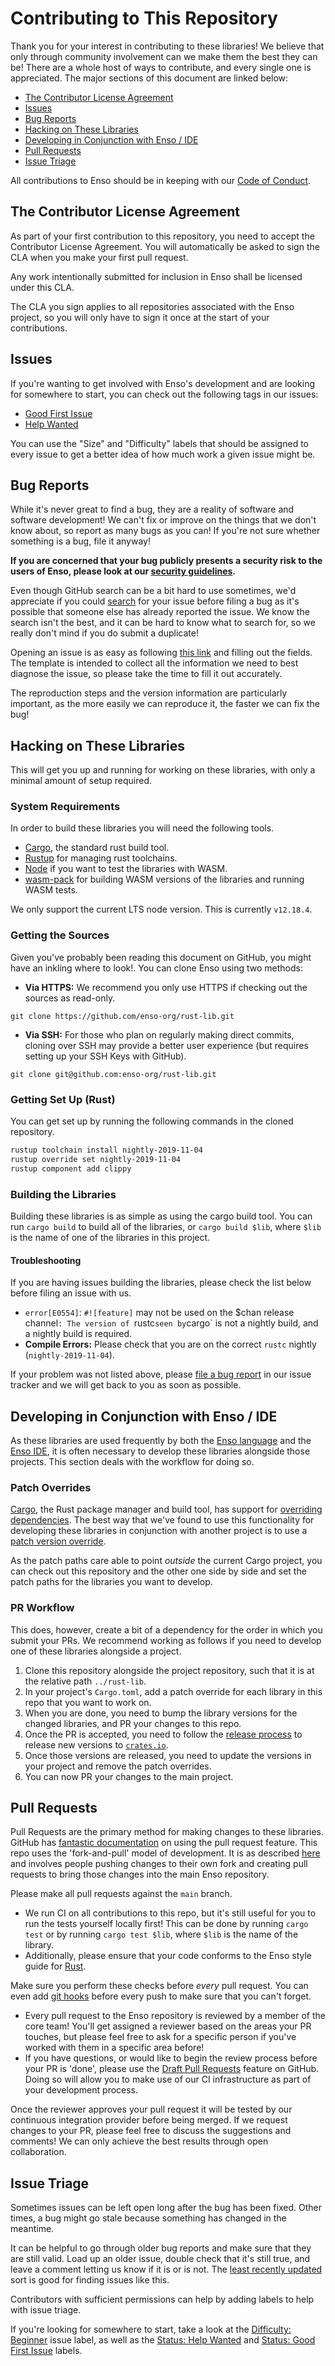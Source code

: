 # Contributing to This Repository

Thank you for your interest in contributing to these libraries! We believe that
only through community involvement can we make them the best they can be! There
are a whole host of ways to contribute, and every single one is appreciated. The
major sections of this document are linked below:

<!-- MarkdownTOC levels="2" autolink="true" -->

- [The Contributor License Agreement](#the-contributor-license-agreement)
- [Issues](#issues)
- [Bug Reports](#bug-reports)
- [Hacking on These Libraries](#hacking-on-these-libraries)
- [Developing in Conjunction with Enso / IDE](#developing-in-conjunction-with-enso--ide)
- [Pull Requests](#pull-requests)
- [Issue Triage](#issue-triage)

<!-- /MarkdownTOC -->

All contributions to Enso should be in keeping with our
[Code of Conduct](https://github.com/enso-org/enso/docs/CODE_OF_CONDUCT.md).

## The Contributor License Agreement

As part of your first contribution to this repository, you need to accept the
Contributor License Agreement. You will automatically be asked to sign the CLA
when you make your first pull request.

Any work intentionally submitted for inclusion in Enso shall be licensed under
this CLA.

The CLA you sign applies to all repositories associated with the Enso project,
so you will only have to sign it once at the start of your contributions.

## Issues

If you're wanting to get involved with Enso's development and are looking for
somewhere to start, you can check out the following tags in our issues:

- [Good First Issue](https://github.com/enso-org/rust-lib/labels/Status%3A%20Good%20First%20Issue)
- [Help Wanted](https://github.com/enso-org/rust-lib/labels/Status%3A%20Help%20Wanted)

You can use the "Size" and "Difficulty" labels that should be assigned to every
issue to get a better idea of how much work a given issue might be.

## Bug Reports

While it's never great to find a bug, they are a reality of software and
software development! We can't fix or improve on the things that we don't know
about, so report as many bugs as you can! If you're not sure whether something
is a bug, file it anyway!

**If you are concerned that your bug publicly presents a security risk to the
users of Enso, please look at our [security guidelines](./SECURITY.md).**

Even though GitHub search can be a bit hard to use sometimes, we'd appreciate if
you could
[search](https://github.com/enso-org/rust-lib/search?q=&type=Issues&utf8=%E2%9C%93)
for your issue before filing a bug as it's possible that someone else has
already reported the issue. We know the search isn't the best, and it can be
hard to know what to search for, so we really don't mind if you do submit a
duplicate!

Opening an issue is as easy as following
[this link](https://github.com/enso-org/rust-lib/issues/new?template=bug-report.md)
and filling out the fields. The template is intended to collect all the
information we need to best diagnose the issue, so please take the time to fill
it out accurately.

The reproduction steps and the version information are particularly important,
as the more easily we can reproduce it, the faster we can fix the bug!

## Hacking on These Libraries

This will get you up and running for working on these libraries, with only a
minimal amount of setup required.

### System Requirements

In order to build these libraries you will need the following tools.

- [Cargo](https://doc.rust-lang.org/cargo/getting-started/installation.html),
  the standard rust build tool.
- [Rustup](https://rustup.rs) for managing rust toolchains.
- [Node](https://nodejs.org/en/) if you want to test the libraries with WASM.
- [wasm-pack](https://github.com/rustwasm/wasm-pack) for building WASM versions
  of the libraries and running WASM tests.

We only support the current LTS node version. This is currently `v12.18.4`.

### Getting the Sources

Given you've probably been reading this document on GitHub, you might have an
inkling where to look!. You can clone Enso using two methods:

- **Via HTTPS:** We recommend you only use HTTPS if checking out the sources as
  read-only.

```
git clone https://github.com/enso-org/rust-lib.git
```

- **Via SSH:** For those who plan on regularly making direct commits, cloning
  over SSH may provide a better user experience (but requires setting up your
  SSH Keys with GitHub).

```
git clone git@github.com:enso-org/rust-lib.git
```

### Getting Set Up (Rust)

You can get set up by running the following commands in the cloned repository.

```bash
rustup toolchain install nightly-2019-11-04
rustup override set nightly-2019-11-04
rustup component add clippy
```

### Building the Libraries

Building these libraries is as simple as using the cargo build tool. You can run
`cargo build` to build all of the libraries, or `cargo build $lib`, where `$lib`
is the name of one of the libraries in this project.

#### Troubleshooting

If you are having issues building the libraries, please check the list below
before filing an issue with us.

- `error[E0554]`: `#![feature]` may not be used on the \$chan release
  channel`: The version of `rustc`seen by`cargo` is not a nightly build, and a
  nightly build is required.
- **Compile Errors:** Please check that you are on the correct `rustc` nightly
  (`nightly-2019-11-04`).

If your problem was not listed above, please
[file a bug report](https://github.com/enso-org/rust-lib/issues/new?assignees=&labels=Type%3A+Bug&template=bug-report.md&title=)
in our issue tracker and we will get back to you as soon as possible.

## Developing in Conjunction with Enso / IDE

As these libraries are used frequently by both the
[Enso language](https://github.com/enso-org/enso) and the
[Enso IDE](https://github.com/enso-org/ide), it is often necessary to develop
these libraries alongside those projects. This section deals with the workflow
for doing so.

### Patch Overrides

[Cargo](https://doc.rust-lang.org/cargo/), the Rust package manager and build
tool, has support for
[overriding dependencies](https://doc.rust-lang.org/cargo/reference/overriding-dependencies.html).
The best way that we've found to use this functionality for developing these
libraries in conjunction with another project is to use a
[patch version override](https://doc.rust-lang.org/cargo/reference/overriding-dependencies.html#the-patch-section).

As the patch paths care able to point _outside_ the current Cargo project, you
can check out this repository and the other one side by side and set the patch
paths for the libraries you want to develop.

### PR Workflow

This does, however, create a bit of a dependency for the order in which you
submit your PRs. We recommend working as follows if you need to develop one of
these libraries alongside a project.

1.  Clone this repository alongside the project repository, such that it is at
    the relative path `../rust-lib`.
2.  In your project's `Cargo.toml`, add a patch override for each library in
    this repo that you want to work on.
3.  When you are done, you need to bump the library versions for the changed
    libraries, and PR your changes to this repo.
4.  Once the PR is accepted, you need to follow the
    [release process](./release-policy.md) to release new versions to
    [`crates.io`](https://crates.io).
5.  Once those versions are released, you need to update the versions in your
    project and remove the patch overrides.
6.  You can now PR your changes to the main project.

## Pull Requests

Pull Requests are the primary method for making changes to these libraries.
GitHub has
[fantastic documentation](https://help.github.com/articles/about-pull-requests/)
on using the pull request feature. This repo uses the 'fork-and-pull' model of
development. It is as described
[here](https://help.github.com/articles/about-collaborative-development-models/)
and involves people pushing changes to their own fork and creating pull requests
to bring those changes into the main Enso repository.

Please make all pull requests against the `main` branch.

- We run CI on all contributions to this repo, but it's still useful for you to
  run the tests yourself locally first! This can be done by running `cargo test`
  or by running `cargo test $lib`, where `$lib` is the name of the library.
- Additionally, please ensure that your code conforms to the Enso style guide
  for [Rust](https://github.com/enso-org/enso/docs/style-guide/rust.md).

Make sure you perform these checks before _every_ pull request. You can even add
[git hooks](https://git-scm.com/book/en/v2/Customizing-Git-Git-Hooks) before
every push to make sure that you can't forget.

- Every pull request to the Enso repository is reviewed by a member of the core
  team! You'll get assigned a reviewer based on the areas your PR touches, but
  please feel free to ask for a specific person if you've worked with them in a
  specific area before!
- If you have questions, or would like to begin the review process before your
  PR is 'done', please use the
  [Draft Pull Requests](https://github.blog/2019-02-14-introducing-draft-pull-requests/)
  feature on GitHub. Doing so will allow you to make use of our CI
  infrastructure as part of your development process.

Once the reviewer approves your pull request it will be tested by our continuous
integration provider before being merged. If we request changes to your PR,
please feel free to discuss the suggestions and comments! We can only achieve
the best results through open collaboration.

## Issue Triage

Sometimes issues can be left open long after the bug has been fixed. Other
times, a bug might go stale because something has changed in the meantime.

It can be helpful to go through older bug reports and make sure that they are
still valid. Load up an older issue, double check that it's still true, and
leave a comment letting us know if it is or is not. The
[least recently updated](https://github.com/enso-org/rust-lib/issues?q=is%3Aissue+is%3Aopen+sort%3Aupdated-asc)
sort is good for finding issues like this.

Contributors with sufficient permissions can help by adding labels to help with
issue triage.

If you're looking for somewhere to start, take a look at the
[Difficulty: Beginner](https://github.com/enso-org/rust-lib/labels/Difficulty%3A%20Beginner)
issue label, as well as the
[Status: Help Wanted](https://github.com/enso-org/rust-lib/labels/Status%3A%20Help%20Wanted)
and
[Status: Good First Issue](https://github.com/enso-org/rust-lib/labels/Status%3A%20Good%20First%20Issue)
labels.
